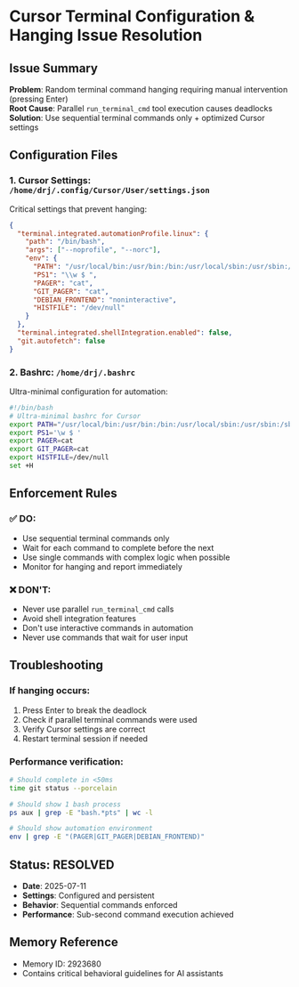 # Cursor Terminal Configuration & Hanging Issue Resolution

## Issue Summary
**Problem**: Random terminal command hanging requiring manual intervention (pressing Enter)  
**Root Cause**: Parallel `run_terminal_cmd` tool execution causes deadlocks  
**Solution**: Use sequential terminal commands only + optimized Cursor settings

## Configuration Files

### 1. Cursor Settings: `/home/drj/.config/Cursor/User/settings.json`
Critical settings that prevent hanging:
```json
{
  "terminal.integrated.automationProfile.linux": {
    "path": "/bin/bash",
    "args": ["--noprofile", "--norc"],
    "env": {
      "PATH": "/usr/local/bin:/usr/bin:/bin:/usr/local/sbin:/usr/sbin:/sbin",
      "PS1": "\\w $ ",
      "PAGER": "cat",
      "GIT_PAGER": "cat",
      "DEBIAN_FRONTEND": "noninteractive",
      "HISTFILE": "/dev/null"
    }
  },
  "terminal.integrated.shellIntegration.enabled": false,
  "git.autofetch": false
}
```

### 2. Bashrc: `/home/drj/.bashrc`
Ultra-minimal configuration for automation:
```bash
#!/bin/bash
# Ultra-minimal bashrc for Cursor
export PATH="/usr/local/bin:/usr/bin:/bin:/usr/local/sbin:/usr/sbin:/sbin"
export PS1='\w $ '
export PAGER=cat
export GIT_PAGER=cat
export HISTFILE=/dev/null
set +H
```

## Enforcement Rules

### ✅ DO:
- Use sequential terminal commands only
- Wait for each command to complete before the next
- Use single commands with complex logic when possible
- Monitor for hanging and report immediately

### ❌ DON'T:
- Never use parallel `run_terminal_cmd` calls
- Avoid shell integration features
- Don't use interactive commands in automation
- Never use commands that wait for user input

## Troubleshooting

### If hanging occurs:
1. Press Enter to break the deadlock
2. Check if parallel terminal commands were used
3. Verify Cursor settings are correct
4. Restart terminal session if needed

### Performance verification:
```bash
# Should complete in <50ms
time git status --porcelain

# Should show 1 bash process
ps aux | grep -E "bash.*pts" | wc -l

# Should show automation environment
env | grep -E "(PAGER|GIT_PAGER|DEBIAN_FRONTEND)"
```

## Status: RESOLVED
- **Date**: 2025-07-11
- **Settings**: Configured and persistent
- **Behavior**: Sequential commands enforced
- **Performance**: Sub-second command execution achieved

## Memory Reference
- Memory ID: 2923680
- Contains critical behavioral guidelines for AI assistants 